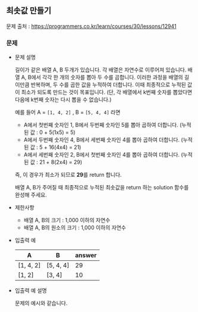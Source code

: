 ## 최솟값 만들기

문제 출처 : https://programmers.co.kr/learn/courses/30/lessons/12941

### 문제

- 문제 설명

  길이가 같은 배열 A, B 두개가 있습니다. 각 배열은 자연수로 이루어져 있습니다.
  배열 A, B에서 각각 한 개의 숫자를 뽑아 두 수를 곱합니다. 이러한 과정을 배열의 길이만큼 반복하며, 두 수를 곱한 값을 누적하여 더합니다. 이때 최종적으로 누적된 값이 최소가 되도록 만드는 것이 목표입니다. (단, 각 배열에서 k번째 숫자를 뽑았다면 다음에 k번째 숫자는 다시 뽑을 수 없습니다.)

  예를 들어 A = `[1, 4, 2]` , B = `[5, 4, 4]` 라면

  - A에서 첫번째 숫자인 1, B에서 두번째 숫자인 5를 뽑아 곱하여 더합니다. (누적된 값 : 0 + 5(1x5) = 5)
  - A에서 두번째 숫자인 4, B에서 세번째 숫자인 4를 뽑아 곱하여 더합니다. (누적된 값 : 5 + 16(4x4) = 21)
  - A에서 세번째 숫자인 2, B에서 첫번째 숫자인 4를 뽑아 곱하여 더합니다. (누적된 값 : 21 + 8(2x4) = 29)

  즉, 이 경우가 최소가 되므로 **29**를 return 합니다.

  배열 A, B가 주어질 때 최종적으로 누적된 최솟값을 return 하는 solution 함수를 완성해 주세요.

- 제한사항

  - 배열 A, B의 크기 : 1,000 이하의 자연수
  - 배열 A, B의 원소의 크기 : 1,000 이하의 자연수
  
- 입출력 예

  | A         | B         | answer |
  | --------- | --------- | ------ |
  | [1, 4, 2] | [5, 4, 4] | 29     |
  | [1, 2]    | [3, 4]    | 10     |
  
- 입출력 예 설명

  문제의 예시와 같습니다.
